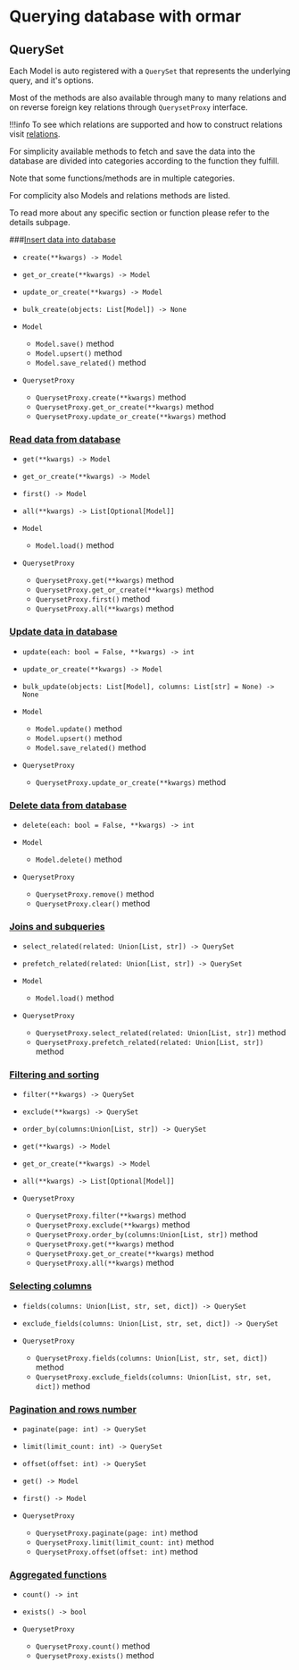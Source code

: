 # Querying database with ormar

## QuerySet

Each Model is auto registered with a `QuerySet` that represents the underlying query,
and it's options.

Most of the methods are also available through many to many relations and on reverse
foreign key relations through `QuerysetProxy` interface.

!!!info 
    To see which relations are supported and how to construct relations
    visit [relations][relations].

For simplicity available methods to fetch and save the data into the database are
divided into categories according to the function they fulfill.

Note that some functions/methods are in multiple categories.

For complicity also Models and relations methods are listed.

To read more about any specific section or function please refer to the details subpage.

###[Insert data into database](./create.md)

* `create(**kwargs) -> Model`
* `get_or_create(**kwargs) -> Model`
* `update_or_create(**kwargs) -> Model`
* `bulk_create(objects: List[Model]) -> None`


* `Model`
    * `Model.save()` method
    * `Model.upsert()` method
    * `Model.save_related()` method

  
* `QuerysetProxy`
    * `QuerysetProxy.create(**kwargs)` method
    * `QuerysetProxy.get_or_create(**kwargs)` method
    * `QuerysetProxy.update_or_create(**kwargs)` method

### [Read data from database](./read.md)

* `get(**kwargs) -> Model`
* `get_or_create(**kwargs) -> Model`
* `first() -> Model`
* `all(**kwargs) -> List[Optional[Model]]`


* `Model`
    * `Model.load()` method


* `QuerysetProxy`
    * `QuerysetProxy.get(**kwargs)` method
    * `QuerysetProxy.get_or_create(**kwargs)` method
    * `QuerysetProxy.first()` method
    * `QuerysetProxy.all(**kwargs)` method

### [Update data in database](./update.md)

* `update(each: bool = False, **kwargs) -> int`
* `update_or_create(**kwargs) -> Model`
* `bulk_update(objects: List[Model], columns: List[str] = None) -> None`


* `Model`
    * `Model.update()` method
    * `Model.upsert()` method
    * `Model.save_related()` method


* `QuerysetProxy`
    * `QuerysetProxy.update_or_create(**kwargs)` method

### [Delete data from database](./delete.md)

* `delete(each: bool = False, **kwargs) -> int`


* `Model`
    * `Model.delete()` method


* `QuerysetProxy`
    * `QuerysetProxy.remove()` method
    * `QuerysetProxy.clear()` method

### [Joins and subqueries](./joins-and-subqueries.md)

* `select_related(related: Union[List, str]) -> QuerySet`
* `prefetch_related(related: Union[List, str]) -> QuerySet`


* `Model`
    * `Model.load()` method


* `QuerysetProxy`
    * `QuerysetProxy.select_related(related: Union[List, str])` method
    * `QuerysetProxy.prefetch_related(related: Union[List, str])` method

### [Filtering and sorting](./filter-and-sort.md)

* `filter(**kwargs) -> QuerySet`
* `exclude(**kwargs) -> QuerySet`
* `order_by(columns:Union[List, str]) -> QuerySet`
* `get(**kwargs) -> Model`
* `get_or_create(**kwargs) -> Model`
* `all(**kwargs) -> List[Optional[Model]]`


* `QuerysetProxy`
    * `QuerysetProxy.filter(**kwargs)` method
    * `QuerysetProxy.exclude(**kwargs)` method
    * `QuerysetProxy.order_by(columns:Union[List, str])` method
    * `QuerysetProxy.get(**kwargs)` method
    * `QuerysetProxy.get_or_create(**kwargs)` method
    * `QuerysetProxy.all(**kwargs)` method

### [Selecting columns](./select-columns.md)

* `fields(columns: Union[List, str, set, dict]) -> QuerySet`
* `exclude_fields(columns: Union[List, str, set, dict]) -> QuerySet`


* `QuerysetProxy`
    * `QuerysetProxy.fields(columns: Union[List, str, set, dict])` method
    * `QuerysetProxy.exclude_fields(columns: Union[List, str, set, dict])` method

### [Pagination and rows number](./pagination-and-rows-number.md)

* `paginate(page: int) -> QuerySet`
* `limit(limit_count: int) -> QuerySet`
* `offset(offset: int) -> QuerySet`
* `get() -> Model`
* `first() -> Model`


* `QuerysetProxy`
    * `QuerysetProxy.paginate(page: int)` method
    * `QuerysetProxy.limit(limit_count: int)` method
    * `QuerysetProxy.offset(offset: int)` method

### [Aggregated functions](./aggregations.md)

* `count() -> int`
* `exists() -> bool`


* `QuerysetProxy`
    * `QuerysetProxy.count()` method
    * `QuerysetProxy.exists()` method
  

[relations]: ../relations/index.md